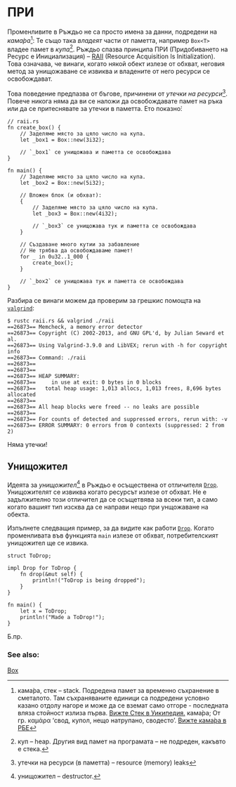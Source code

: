# ПРИ

Променливите в Ръждьо не са просто имена за данни, подредени на *кама̀ра*[^stack]: Те също така
*владеят* части от паметта, например `Box<T>` владее памет в *купа*[^heap].
Ръждьо спазва принципа ПРИ (Придобиването на Ресурс е Инициализация) –
[RAII][raii] (Resource Acquisition Is Initialization). Това означава, че винаги,
когато някой обект излезе от обхват, неговия метод за унищожаване се извиква и
владените от него ресурси се освобождават.

Това поведение предпазва от бъгове, причинени от *утечки на
ресурси*[^res_leaks]. Повече никога няма да ви се наложи да освобождавате памет
на ръка или да се притеснявате за утечки в паметта. Ето показно̀:

```rust,editable
// raii.rs
fn create_box() {
    // Заделяме място за цяло число на купа.
    let _box1 = Box::new(3i32);

    // `_box1` се унищожава и паметта се освобождава
}

fn main() {
    // Заделяме място за цяло число на купа.
    let _box2 = Box::new(5i32);

    // Вложен блок (и обхват):
    {
        // Заделяме място за цяло число на купа.
        let _box3 = Box::new(4i32);

        // `_box3` се унищожава тук и паметта се освобождава 
    }

    // Създаване много кутии за забавление
    // Не трябва да освобождаваме памет!
    for _ in 0u32..1_000 {
        create_box();
    }

    // `_box2` се унищожава тук и паметта се освобождава 
}
```

Разбира се винаги можем да проверим за грешкис помощта на [`valgrind`][valgrind]:

<!-- REUSE-IgnoreStart -->
<!-- Prevent REUSE from parsing the copyright изявлениe in the sample code -->
```shell
$ rustc raii.rs && valgrind ./raii
==26873== Memcheck, a memory error detector
==26873== Copyright (C) 2002-2013, and GNU GPL'd, by Julian Seward et al.
==26873== Using Valgrind-3.9.0 and LibVEX; rerun with -h for copyright info
==26873== Command: ./raii
==26873==
==26873==
==26873== HEAP SUMMARY:
==26873==     in use at exit: 0 bytes in 0 blocks
==26873==   total heap usage: 1,013 allocs, 1,013 frees, 8,696 bytes allocated
==26873==
==26873== All heap blocks were freed -- no leaks are possible
==26873==
==26873== For counts of detected and suppressed errors, rerun with: -v
==26873== ERROR SUMMARY: 0 errors from 0 contexts (suppressed: 2 from 2)
```
<!-- REUSE-IgnoreEnd -->

Няма утечки!

## Унищожител

Идеята за *унищожител*[^destructor] в Ръждьо е осъществена от отличителя
[`Drop`]. Унищожителят се извиква когато ресурсът излезе от обхват. Не е
задължително този отличител да се осъщетвява за всеки тип, а само когато
вашият тип изсква да се направи нещо при унщожаване на обекта.

Изпълнете следващия пример, за да видите как работи [`Drop`]. Когато
променливата във функцията `main` излезе от обхват, потребителският унищожител
ще се извика.

```rust,editable
struct ToDrop;

impl Drop for ToDrop {
    fn drop(&mut self) {
        println!("ToDrop is being dropped");
    }
}

fn main() {
    let x = ToDrop;
    println!("Made a ToDrop!");
}
```
Б.пр.

[^stack]: кама̀ра, стек – stack. Подредена памет за временно съхранение в
  сметалото. Там съхраняваните единици са подредени условно казано отдолу
  нагоре и може да се вземат само отгоре - последната вляза стойност излиза
  първа. [Вижте Стек в Уикипедия.](https://bg.wikipedia.org/wiki/Стек) кама̀ра;
  От гр. καμάρα ‘свод, купол, нещо натрупано, сводесто’. [Вижте кама̀ра в
  РБЕ](https://ibl.bas.bg/rbe/lang/bg/камара/)

[^heap]: куп – heap. Другия вид памет на програмата – не подреден, какъвто е стека.

[^res_leaks]: утечки на ресурси (в паметта) – resource (memory) leaks 

[^destructor]: унищожител – destructor.

### See also:

[Box][box]

[raii]: https://en.wikipedia.org/wiki/Resource_Acquisition_Is_Initialization
[box]: ../std/box.md
[valgrind]: http://valgrind.org/info/
[`Drop`]: https://doc.rust-lang.org/std/ops/trait.Drop.html
